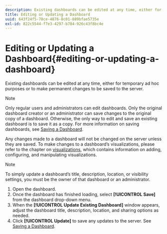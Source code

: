 ```yaml
---
description: Existing dashboards can be edited at any time, either for temporary ad hoc purposes or to make permanent changes to be saved to the server.
title: Editing or Updating a Dashboard
uuid: 643f24f5-78ce-4876-8c01-889bfae5735e
exl-id: 822c5544-f7e3-4297-b784-926c43f8bc4e
---
```

# Editing or Updating a Dashboard{#editing-or-updating-a-dashboard}

Existing dashboards can be edited at any time, either for temporary ad hoc purposes or to make permanent changes to be saved to the server.

>[!NOTE]
>
>Only regular users and administrators can edit dashboards. Only the original dashboard creator or an administrator can save changes to the original copy of a dashboard. Otherwise, the only way to edit and save an existing dashboard is to save it as a copy. For more information on saving dashboards, see [Saving a Dashboard](../../../home/c-adobe-data-workbench-dashboard/c-dashboards/t-saving-a-dashboard.md#task-4132cf487bc640149c91afd0b7b0701e).

Any changes made to a dashboard will not be changed on the server unless they are saved. To make changes to a dashboard’s visualizations, please refer to the chapter on [visualizations](../../../home/c-adobe-data-workbench-dashboard/c-visualizations/c-visualizations.md#concept-426ed20f270f4be48ecc3574f3078d8e), which contains information on adding, configuring, and manipulating visualizations.

>[!NOTE]
>
>To simply update a dashboard’s title, description, location, or visibility settings, you must be the owner of that dashboard or an administrator.

1. Open the dashboard.
1. Once the dashboard has finished loading, select **[!UICONTROL Save]** from the dashboard drop-down menu.
1. When the **[!UICONTROL Update Existing Dashboard]** window appears, adjust the dashboard title, description, location, and sharing options as needed.
1. Click **[!UICONTROL Update]** to save any updates to the server. See [Saving a Dashboard](../../../home/c-adobe-data-workbench-dashboard/c-dashboards/t-saving-a-dashboard.md#task-4132cf487bc640149c91afd0b7b0701e).
